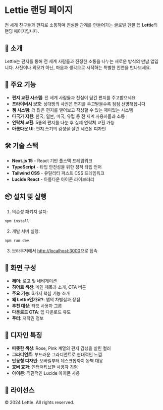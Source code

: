 # Lettie 랜딩 페이지

전 세계 친구들과 편지로 소통하며 진실한 관계를 만들어가는 글로벌 펜팔 앱 **Lettie**의 랜딩 페이지입니다.

## 🌟 소개

Lettie는 편지를 통해 전 세계 사람들과 진정한 소통을 나누는 새로운 방식의 만남 앱입니다. 사진이나 외모가 아닌, 마음과 생각으로 시작하는 특별한 인연을 만나보세요.

## 🚀 주요 기능

- **편지 교환 시스템**: 전 세계 사람들과 진심이 담긴 편지를 주고받으세요
- **프라이버시 보호**: 상대방의 사진은 편지를 주고받을수록 점점 선명해집니다
- **젬 시스템**: 더 많은 편지를 열어보고 작성할 수 있는 재미있는 시스템
- **다국가 지원**: 한국, 일본, 미국, 유럽 등 전 세계 사용자들과 소통
- **연락처 교환**: 5통의 편지를 나눈 후 실제 연락처 교환 가능
- **아름다운 UI**: 편지 쓰기의 감성을 살린 세련된 디자인

## 🛠️ 기술 스택

- **Next.js 15** - React 기반 풀스택 프레임워크
- **TypeScript** - 타입 안전성을 위한 정적 타입 언어
- **Tailwind CSS** - 유틸리티 퍼스트 CSS 프레임워크
- **Lucide React** - 아름다운 아이콘 라이브러리

## 📦 설치 및 실행

1. 의존성 패키지 설치:
```bash
npm install
```

2. 개발 서버 실행:
```bash
npm run dev
```

3. 브라우저에서 [http://localhost:3000](http://localhost:3000)으로 접속

## 📱 화면 구성

- **헤더**: 로고 및 네비게이션
- **히어로 섹션**: 메인 제목과 소개, CTA 버튼
- **주요 기능**: 6가지 핵심 기능 소개
- **왜 Lettie인가요?**: 앱의 차별점과 장점
- **추천 대상**: 타겟 사용자 그룹
- **다운로드 CTA**: 앱 다운로드 유도
- **푸터**: 저작권 정보

## 🎨 디자인 특징

- **따뜻한 색상**: Rose, Pink 계열의 편지 감성을 살린 컬러
- **그라디언트**: 부드러운 그라디언트로 현대적인 느낌
- **반응형 디자인**: 모바일부터 데스크톱까지 완벽 대응
- **호버 효과**: 인터랙티브한 사용자 경험
- **아이콘**: 직관적인 Lucide 아이콘 사용

## 📄 라이선스

© 2024 Lettie. All rights reserved.
